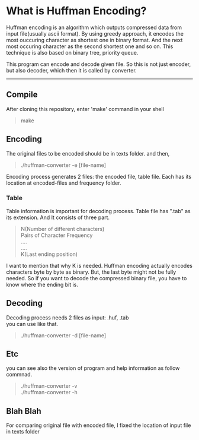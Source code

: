 # What is Huffman Encoding?
Huffman encoding is an algorithm which outputs compressed data from input file(usually ascii format). By using greedy approach, it encodes the most ouccuring character as shortest one in binary format. And the next most occuring character as the second shortest one and so on. This technique is also based on binary tree, priority queue.

This program can encode and decode given file. So this is not just encoder, but also decoder, which then it is called by converter.


---

## Compile
After cloning this repository, enter 'make' command in your shell
> make

## Encoding
The original files to be encoded should be in texts folder. and then,  
> ./huffman-converter -e [file-name]   

Encoding process generates 2 files: the encoded file, table file. Each has its location at encoded-files and frequency folder. 

### Table
Table information is important for decoding process. Table file has ".tab" as its extension. And It consists of three part.
> N(Number of different characters)     
> Pairs of Character Frequency   
> ....   
> ....   
> K(Last ending position)   

I want to mention that why K is needed. Huffman encoding actually encodes characters byte by byte as binary. But, the last byte might not be fully needed. So if you want to decode the compressed binary file, you have to know where the ending bit is.

## Decoding
Decoding process needs 2 files as input: .huf, .tab    
you can use like that.
> ./huffman-converter -d [file-name]

## Etc
you can see also the version of program and help information as follow commnad.
> ./huffman-converter -v   
> ./huffman-converter -h    

## Blah Blah
For comparing original file with encoded file, I fixed the location of input file in texts folder
